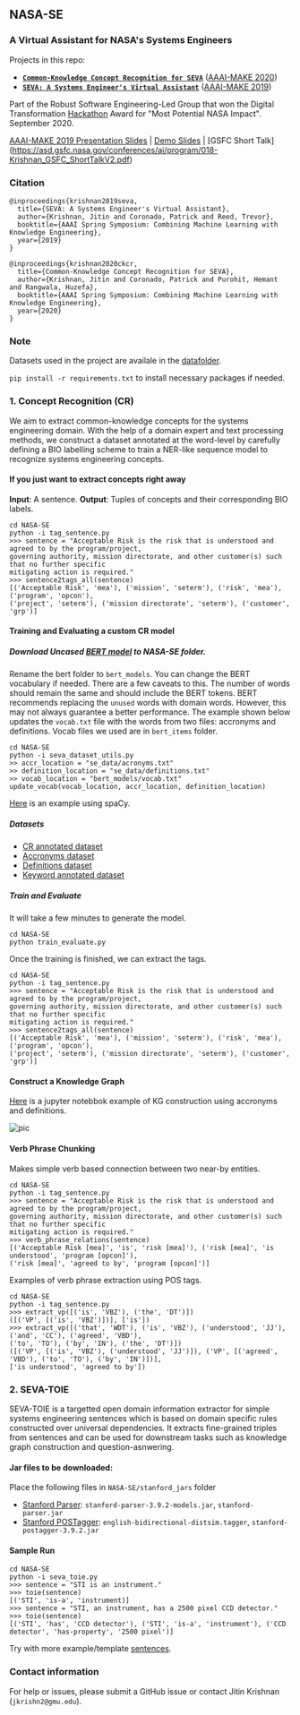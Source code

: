 ## NASA-SE

### A Virtual Assistant for NASA's Systems Engineers

Projects in this repo:
*   **[`Common-Knowledge Concept Recognition for SEVA`](http://ceur-ws.org/Vol-2600/paper10.pdf)** ([AAAI-MAKE 2020](https://www.aaai-make.info))
*   **[`SEVA: A Systems Engineer's Virtual Assistant`](http://ceur-ws.org/Vol-2350/paper3.pdf)** ([AAAI-MAKE 2019](https://2019.aaai-make.info/aaai-make))

Part of the Robust Software Engineering-Led Group that won the Digital Transformation [Hackathon](https://ti.arc.nasa.gov/news/RSE-DT-Award-2020/) Award for "Most Potential NASA Impact".
September 2020.

[AAAI-MAKE 2019 Presentation Slides](https://drive.google.com/file/d/15o_uVT3OqfY9g8H_sh6wxYMr_YNk49v6/view?usp=sharing) | [Demo Slides](https://drive.google.com/file/d/1Qy7XD9w9KlISu-Rpqy-ktfrBbL4ojVaA/view?usp=sharing) | [GSFC Short Talk] (https://asd.gsfc.nasa.gov/conferences/ai/program/018-Krishnan_GSFC_ShortTalkV2.pdf)

### Citation
```
@inproceedings{krishnan2019seva,
  title={SEVA: A Systems Engineer's Virtual Assistant},
  author={Krishnan, Jitin and Coronado, Patrick and Reed, Trevor},
  booktitle={AAAI Spring Symposium: Combining Machine Learning with Knowledge Engineering},
  year={2019}
}

@inproceedings{krishnan2020ckcr,
  title={Common-Knowledge Concept Recognition for SEVA},
  author={Krishnan, Jitin and Coronado, Patrick and Purohit, Hemant and Rangwala, Huzefa},
  booktitle={AAAI Spring Symposium: Combining Machine Learning with Knowledge Engineering},
  year={2020}
}
```

### Note
Datasets used in the project are availale in the [datafolder](https://github.com/jitinkrishnan/NASA-SE/blob/master/se_data). 

```pip install -r requirements.txt``` to install necessary packages if needed.

### 1. Concept Recognition (CR)

We aim to extract common-knowledge concepts for the systems engineering domain. With the help of a domain expert and text processing methods, we construct a dataset annotated at the word-level by carefully defining a BIO labelling scheme to train a NER-like sequence model to recognize systems engineering concepts.


#### If you just want to extract concepts right away

**Input**: A sentence.
**Output**: Tuples of concepts and their corresponding BIO labels.
```
cd NASA-SE
python -i tag_sentence.py
>>> sentence = "Acceptable Risk is the risk that is understood and agreed to by the program/project,
governing authority, mission directorate, and other customer(s) such that no further specific 
mitigating action is required."
>>> sentence2tags_all(sentence)
[('Acceptable Risk', 'mea'), ('mission', 'seterm'), ('risk', 'mea'), ('program', 'opcon'), 
('project', 'seterm'), ('mission directorate', 'seterm'), ('customer', 'grp')]
```
#### Training and Evaluating a custom CR model

##### Download Uncased [BERT model](https://github.com/google-research/bert) to NASA-SE folder.
Rename the bert folder to ```bert_models```. You can change the BERT vocabulary if needed. There are a few caveats to this. The number of words should remain the same and should include the BERT tokens. BERT recommends replacing the `unused` words with domain words. However, this may not always guarantee a better performance. The example shown below updates the ```vocab.txt``` file with the words from two files: accronyms and definitions. Vocab files we used are in ```bert_items``` folder.
```
cd NASA-SE
python -i seva_dataset_utils.py
>> accr_location = "se_data/acronyms.txt"
>> definition_location = "se_data/definitions.txt"
>> vocab_location = "bert_models/vocab.txt"
update_vocab(vocab_location, accr_location, definition_location)
```
[Here](https://github.com/jitinkrishnan/NASA-SE/blob/master/SPacy-CR-Example.ipynb) is an example using spaCy.

##### Datasets
* [CR annotated dataset](https://github.com/jitinkrishnan/NASA-SE/blob/master/se_data/se_ner_annotated.tsv) 
* [Accronyms dataset](https://github.com/jitinkrishnan/NASA-SE/blob/master/se_data/acronyms.txt)
* [Definitions dataset](https://github.com/jitinkrishnan/NASA-SE/blob/master/se_data/definitions.txt)
* [Keyword annotated dataset](https://github.com/jitinkrishnan/NASA-SE/blob/master/se_data/keywords2annotate.txt)

##### Train and Evaluate
It will take a few minutes to generate the model.
```
cd NASA-SE
python train_evaluate.py
```
Once the training is finished, we can extract the tags.
```
cd NASA-SE
python -i tag_sentence.py
>>> sentence = "Acceptable Risk is the risk that is understood and agreed to by the program/project,
governing authority, mission directorate, and other customer(s) such that no further specific 
mitigating action is required."
>>> sentence2tags_all(sentence)
[('Acceptable Risk', 'mea'), ('mission', 'seterm'), ('risk', 'mea'), ('program', 'opcon'), 
('project', 'seterm'), ('mission directorate', 'seterm'), ('customer', 'grp')]
```

#### Construct a Knowledge Graph
[Here](https://github.com/jitinkrishnan/NASA-SE/blob/master/SEVA_KG_Example.ipynb) is a jupyter notebbok example of KG construction using accronyms and definitions.

![pic](https://github.com/jitinkrishnan/NASA-SE/blob/master/kg_example.png)

#### Verb Phrase Chunking
Makes simple verb based connection between two near-by entities.
```
cd NASA-SE
python -i tag_sentence.py
>>> sentence = "Acceptable Risk is the risk that is understood and agreed to by the program/project,
governing authority, mission directorate, and other customer(s) such that no further specific 
mitigating action is required."
>>> verb_phrase_relations(sentence)
[('Acceptable Risk [mea]', 'is', 'risk [mea]'), ('risk [mea]', 'is understood', 'program [opcon]'),
('risk [mea]', 'agreed to by', 'program [opcon]')]
```
Examples of verb phrase extraction using POS tags.
```
cd NASA-SE
python -i tag_sentence.py
>>> extract_vp([('is', 'VBZ'), ('the', 'DT')])
([('VP', [('is', 'VBZ')])], ['is'])
>>> extract_vp([('that', 'WDT'), ('is', 'VBZ'), ('understood', 'JJ'), ('and', 'CC'), ('agreed', 'VBD'),
('to', 'TO'), ('by', 'IN'), ('the', 'DT')])
([('VP', [('is', 'VBZ'), ('understood', 'JJ')]), ('VP', [('agreed', 'VBD'), ('to', 'TO'), ('by', 'IN')])],
['is understood', 'agreed to by'])
```

### 2. SEVA-TOIE

SEVA-TOIE is a targetted open domain information extractor for simple systems engineering sentences which is based on domain specific rules constructed over universal dependencies. It extracts fine-grained triples from sentences and can be used for downstream tasks such as knowledge graph construction and question-asnwering.

#### Jar files to be downloaded:
Place the following files in ```NASA-SE/stanford_jars``` folder
* [Stanford Parser](https://nlp.stanford.edu/software/lex-parser.shtml): ```stanford-parser-3.9.2-models.jar```, ```stanford-parser.jar```
* [Stanford POSTagger](https://nlp.stanford.edu/software/tagger.shtml): ```english-bidirectional-distsim.tagger```, ```stanford-postagger-3.9.2.jar```

#### Sample Run
```
cd NASA-SE
python -i seva_toie.py
>>> sentence = "STI is an instrument."
>>> toie(sentence)
[('STI', 'is-a', 'instrument)]
>>> sentence = "STI, an instrument, has a 2500 pixel CCD detector."
>>> toie(sentence)
[('STI', 'has', 'CCD detector'), ('STI', 'is-a', 'instrument'), ('CCD detector', 'has-property', '2500 pixel')]
```
Try with more example/template [sentences](https://github.com/jitinkrishnan/NASA-SE/blob/master/se_data/seva-toie-sentences.txt).

### Contact information

For help or issues, please submit a GitHub issue or contact Jitin Krishnan (`jkrishn2@gmu.edu`).
